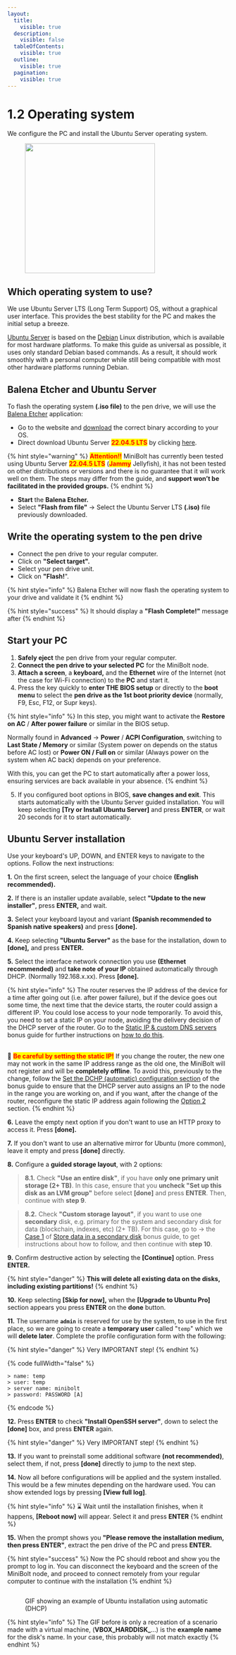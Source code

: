 ```yaml
---
layout:
  title:
    visible: true
  description:
    visible: false
  tableOfContents:
    visible: true
  outline:
    visible: true
  pagination:
    visible: true
---
```


# 1.2 Operating system

We configure the PC and install the Ubuntu Server operating system.

<figure><img src="../.gitbook/assets/operating-system.gif" alt="" width="295"><figcaption></figcaption></figure>

## Which operating system to use?

We use Ubuntu Server LTS (Long Term Support) OS, without a graphical user interface. This provides the best stability for the PC and makes the initial setup a breeze.

[Ubuntu Server](https://ubuntu.com/server) is based on the [Debian](https://www.debian.org/) Linux distribution, which is available for most hardware platforms. To make this guide as universal as possible, it uses only standard Debian based commands. As a result, it should work smoothly with a personal computer while still being compatible with most other hardware platforms running Debian.

## Balena Etcher and Ubuntu Server

To flash the operating system **(.iso file)** to the pen drive, we will use the [Balena Etcher](https://www.balena.io/etcher/) application:

* Go to the website and [download](https://etcher.balena.io/#download-etcher) the correct binary according to your OS.
* Direct download Ubuntu Server <mark style="color:red;">**22.04.5 LTS**</mark> by clicking [here](https://releases.ubuntu.com/22.04.5/ubuntu-22.04.5-live-server-amd64.iso).

{% hint style="warning" %}
<mark style="color:red;">**Attention!!**</mark> MiniBolt has currently been tested using Ubuntu Server <mark style="color:red;">**22.04.5 LTS**</mark> (<mark style="color:red;">**Jammy**</mark> Jellyfish), it has not been tested on other distributions or versions and there is no guarantee that it will work well on them. The steps may differ from the guide, and **support won’t be facilitated in the provided groups.**
{% endhint %}

* **Start** the **Balena Etcher.**
* Select **"Flash from file"** -> Select the Ubuntu Server LTS **(.iso)** file previously downloaded.

## Write the operating system to the pen drive

* Connect the pen drive to your regular computer.
* Click on **"Select target".**
* Select your pen drive unit.
* Click on **"Flash!**".

{% hint style="info" %}
Balena Etcher will now flash the operating system to your drive and validate it
{% endhint %}

{% hint style="success" %}
It should display a **"Flash Complete!"** message after
{% endhint %}

## Start your PC

1. **Safely eject** the pen drive from your regular computer.
2. **Connect the pen drive to your selected PC** for the MiniBolt node.
3. **Attach a screen**, a **keyboard,** and the **Ethernet** wire of the Internet (not the case for Wi-Fi connection) to the **PC** and start it.
4. Press the key quickly to **enter THE BIOS setup** or directly to the **boot menu** to select the **pen drive as the 1st boot priority device** (normally, F9, Esc, F12, or Supr keys).

{% hint style="info" %}
In this step, you might want to activate the **Restore on AC** / **After power failure** or similar in the BIOS setup.&#x20;

Normally found in **Advanced** -> **Power** / **ACPI Configuration**, switching to **Last State / Memory** or similar (System power on depends on the status before AC lost) or **Power ON / Full on** or similar (Always power on the system when AC back) depends on your preference.&#x20;

With this, you can get the PC to start automatically after a power loss, ensuring services are back available in your absence.
{% endhint %}

5. If you configured boot options in BIOS, **save changes and exit**. This starts automatically with the Ubuntu Server guided installation. You will keep selecting **\[Try or Install Ubuntu Server]** and press **ENTER**, or wait 20 seconds for it to start automatically.

## Ubuntu Server installation

Use your keyboard's UP, DOWN, and ENTER keys to navigate to the options. Follow the next instructions:

**1.** On the first screen, select the language of your choice **(English recommended).**

**2.** If there is an installer update available, select **"Update to the new installer"**, press **ENTER,** and wait.

**3.** Select your keyboard layout and variant **(Spanish recommended to Spanish native speakers)** and press **\[done].**

**4.** Keep selecting **"Ubuntu Server"** as the base for the installation, down to **\[done],** and press **ENTER.**

**5.** Select the interface network connection you use **(Ethernet recommended)** and **take note of your IP** obtained automatically through DHCP. (Normally 192.168.x.xx). Press **\[done].**

{% hint style="info" %}
The router reserves the IP address of the device for a time after going out (i.e. after power failure), but if the device goes out some time, the next time that the device starts, the router could assign a different IP. You could lose access to your node temporarily. To avoid this, you need to set a static IP on your node, avoiding the delivery decision of the DHCP server of the router. Go to the [Static IP & custom DNS servers](../bonus-guides/system/static-ip-and-custom-dns-servers.md) bonus guide for further instructions on [how to do this](../bonus-guides/system/static-ip-and-custom-dns-servers.md#option-1-at-the-beginning-during-the-ubuntu-server-installation-gui).

\
🚨 <mark style="color:red;">**Be careful by setting the static IP!**</mark> If you change the router, the new one may not work in the same IP address range as the old one, the MiniBolt will not register and will be **completely offline**. To avoid this, previously to the change, follow the [Set the DCHP (automatic) configuration section](../bonus-guides/system/static-ip-and-custom-dns-servers.md#set-the-automatic-dhcp-mode-configuration-by-command-line) of the bonus guide to ensure that the DHCP server auto assigns an IP to the node in the range you are working on, and if you want, after the change of the router, reconfigure the static IP address again following the [Option 2](../bonus-guides/system/static-ip-and-custom-dns-servers.md#option-2-after-ubuntu-server-installation-by-command-line) section.
{% endhint %}

**6.** Leave the empty next option if you don't want to use an HTTP proxy to access it. Press **\[done].**

**7.** If you don't want to use an alternative mirror for Ubuntu (more common), leave it empty and press **\[done]** directly.

**8.** Configure a **guided storage layout**, with 2 options:

> **8.1.** Check **"Use an entire disk"**, if you have **only one primary unit storage (2+ TB)**. In this case, ensure that you **uncheck "Set up this disk as an LVM group"** before select **\[done]** and press **ENTER**. Then, continue with **step 9**.

> **8.2.** Check **"Custom storage layout"**, if you want to use one **secondary** disk, e.g. primary for the system and secondary disk for data (blockchain, indexes, etc) (2+ TB). For this case, go to -> the [Case 1](../bonus/system/store-data-secondary-disk.md#case-1-during-the-ubuntu-server-guided-installation) of [Store data in a secondary disk](../bonus/system/store-data-secondary-disk.md) bonus guide, to get instructions about how to follow, and then continue with **step 10**.

**9.** Confirm destructive action by selecting the **\[Continue]** option. Press **ENTER.**

{% hint style="danger" %}
**This will delete all existing data on the disks, including existing partitions!**
{% endhint %}

**10.** Keep selecting **\[Skip for now],** when the **\[Upgrade to Ubuntu Pro]** section appears you press **ENTER** on the **done** button.

**11.** The username **`admin`** is reserved for use by the system, to use in the first place, so we are going to create a **temporary user** called "`temp`" which we will **delete later**. Complete the profile configuration form with the following:

{% hint style="danger" %}
Very IMPORTANT step!
{% endhint %}

{% code fullWidth="false" %}
```
> name: temp
> user: temp
> server name: minibolt
> password: PASSWORD [A]
```
{% endcode %}

**12.** Press **ENTER** to check **"Install OpenSSH server"**, down to select the **\[done]** box, and press **ENTER** again.

{% hint style="danger" %}
Very IMPORTANT step!
{% endhint %}

**13.** If you want to preinstall some additional software **(not recommended)**, select them, if not, press **\[done]** directly to jump to the next step.

**14.** Now all before configurations will be applied and the system installed. This would be a few minutes depending on the hardware used. You can show extended logs by pressing **\[View full log]**.

{% hint style="info" %}
⌛ Wait until the installation finishes, when it happens, **\[Reboot now]** will appear. Select it and press **ENTER**
{% endhint %}

**15.** When the prompt shows you **"Please remove the installation medium, then press ENTER"**, extract the pen drive of the PC and press **ENTER.**

{% hint style="success" %}
Now the PC should reboot and show you the prompt to log in. You can disconnect the keyboard and the screen of the MiniBolt node, and proceed to connect remotely from your regular computer to continue with the installation
{% endhint %}

<figure><img src="../.gitbook/assets/demo-install-os.gif" alt=""><figcaption><p>GIF showing an example of Ubuntu installation using automatic (DHCP)</p></figcaption></figure>

{% hint style="info" %}
The GIF before is only a recreation of a scenario made with a virtual machine, (**VBOX\_HARDDISK\_**...) is the **example name** for the disk's name. In your case, this probably will not match exactly
{% endhint %}
